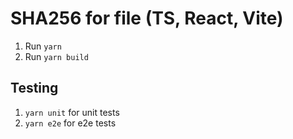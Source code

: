 # SHA256 for file (TS, React, Vite)

1. Run `yarn`
2. Run `yarn build`

## Testing

1. `yarn unit` for unit tests
2. `yarn e2e` for e2e tests
